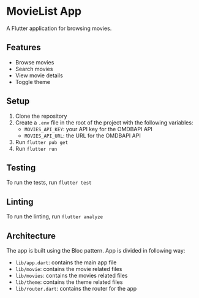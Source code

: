 # MovieList App

A Flutter application for browsing movies.

## Features

- Browse movies
- Search movies
- View movie details
- Toggle theme

## Setup

1. Clone the repository
2. Create a `.env` file in the root of the project with the following variables:
   - `MOVIES_API_KEY`: your API key for the OMDBAPI API
   - `MOVIES_API_URL`: the URL for the OMDBAPI API
3. Run `flutter pub get`
4. Run `flutter run`

## Testing

To run the tests, run `flutter test`

## Linting

To run the linting, run `flutter analyze`

## Architecture

The app is built using the Bloc pattern. App is divided in following way:

- `lib/app.dart`: contains the main app file
- `lib/movie`: contains the movie related files
- `lib/movies`: contains the movies related files
- `lib/theme`: contains the theme related files
- `lib/router.dart`: contains the router for the app
